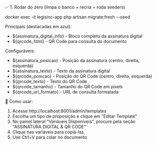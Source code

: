 ✅ 1. Rodar do zero (limpa o banco + recria + roda seeders)

docker exec -it legisinc-app php artisan migrate:fresh --seed


Principais (destacadas em azul):
  - ${assinatura_digital_info} - Bloco completo da assinatura digital
  - ${qrcode_html} - QR Code para consulta do documento

  Configuráveis:
  - ${assinatura_posicao} - Posição da assinatura (centro, direita, esquerda)
  - ${assinatura_texto} - Texto da assinatura digital
  - ${qrcode_posicao} - Posição do QR Code (centro, direita, esquerda)
  - ${qrcode_texto} - Texto do QR Code
  - ${qrcode_tamanho} - Tamanho do QR Code em pixels
  - ${qrcode_url_formato} - URL de consulta formatada

  🚀 Como usar:

  1. Acesse http://localhost:8001/admin/templates
  2. Escolha um tipo de proposição e clique em "Editar Template"
  3. No painel lateral "Variáveis Disponíveis", procure pela seção "ASSINATURA DIGITAL & QR CODE"
  4. Clique nas variáveis para copiá-las
  5. Use Ctrl+V para colar no documento